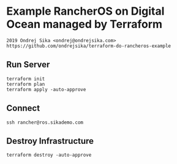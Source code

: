 # Example RancherOS on Digital Ocean managed by Terraform

    2019 Ondrej Sika <ondrej@ondrejsika.com>
    https://github.com/ondrejsika/terraform-do-rancheros-example


## Run Server

```
terraform init
terraform plan
terraform apply -auto-approve
```

## Connect

 ```
ssh rancher@ros.sikademo.com
```


## Destroy Infrastructure

```
terraform destroy -auto-approve
```

